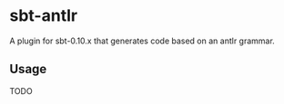 # sbt-antlr

A plugin for sbt-0.10.x that generates code based on an antlr grammar.

## Usage

TODO
